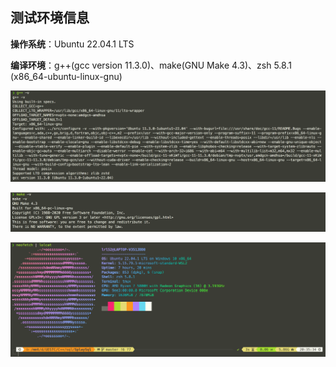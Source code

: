 ## 测试环境信息

**操作系统**：Ubuntu 22.04.1 LTS

**编译环境**：g++(gcc version 11.3.0)、make(GNU Make 4.3)、zsh 5.8.1 (x86_64-ubuntu-linux-gnu)

![image-20230210203314168](./images/image-20230210203314168.png)

![image-20230210203328549](./images/image-20230210203328549.png)

![image-20230210203558729](./images/image-20230210203558729.png)
